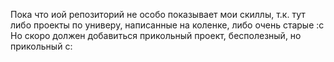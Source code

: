 Пока что иой репозиторий не особо показывает мои скиллы, т.к. тут либо проекты по универу, написанные на коленке, либо очень старые :с 
Но скоро должен добавиться прикольный проект, бесполезный, но прикольный с:
